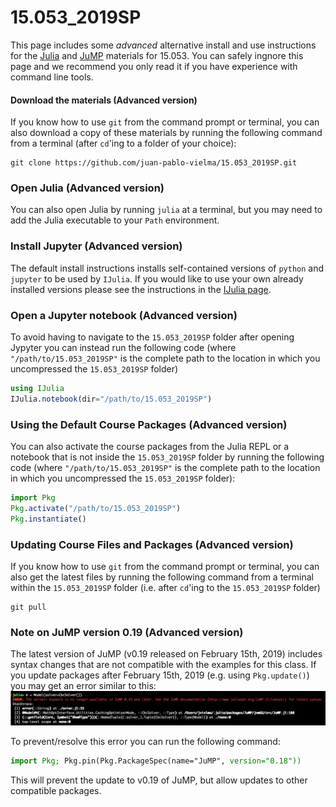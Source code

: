 # 15.053_2019SP

This page includes some _advanced_ alternative install and use instructions for the [Julia](https://julialang.org) and [JuMP](https://github.com/JuliaOpt/JuMP.jl) materials for 15.053. You can safely ingnore this page and we recommend you only read it if you have experience with 
command line tools. 

#### Download the materials (Advanced version)

If you know how to use `git` from the command prompt or terminal, you can also download a copy of these materials by running the following command from a terminal (after `cd`'ing to a folder of your choice):
```
git clone https://github.com/juan-pablo-vielma/15.053_2019SP.git
```

### Open Julia (Advanced version)

You can also open Julia by running `julia` at a terminal, but you may need to add the Julia executable to your `Path` environment. 

### Install Jupyter (Advanced version)

The default install instructions installs self-contained versions of `python` and `jupyter` to be used by `IJulia`. If you would like to use your own already installed versions please see the instructions in the [IJulia page](https://github.com/JuliaLang/IJulia.jl).

### Open a Jupyter notebook (Advanced version)

To avoid having to navigate to the `15.053_2019SP` folder after opening Jypyter you can instead run the following code (where `"/path/to/15.053_2019SP"` is the complete path to the location in which you uncompressed the `15.053_2019SP` folder)
```julia
using IJulia
IJulia.notebook(dir="/path/to/15.053_2019SP")
```

### Using the Default Course Packages (Advanced version)

You can also activate the course packages from the Julia REPL or a notebook that is not inside  the `15.053_2019SP` folder by running the following code (where `"/path/to/15.053_2019SP"` is the complete path to the location in which you uncompressed the `15.053_2019SP` folder):
```julia
import Pkg
Pkg.activate("/path/to/15.053_2019SP")
Pkg.instantiate()
```

### Updating Course Files and Packages (Advanced version)
If you know how to use `git` from the command prompt or terminal, you can also get the latest files by running the following command from a terminal within the `15.053_2019SP` folder (i.e. after `cd`'ing to the `15.053_2019SP` folder)
```
git pull
```

### Note on JuMP version 0.19 (Advanced version)

The latest version of JuMP (v0.19 released on February 15th, 2019) includes syntax changes that are not compatible with the examples for this class. If you update packages after February 15th, 2019 (e.g. using `Pkg.update()`) you may get an error similar to this:
![JuMP19Error](figures/jump19.png)

To prevent/resolve this error you can run the following command:
```julia
import Pkg; Pkg.pin(Pkg.PackageSpec(name="JuMP", version="0.18"))
```
This will prevent the update to v0.19 of JuMP, but allow updates to other compatible packages. 
